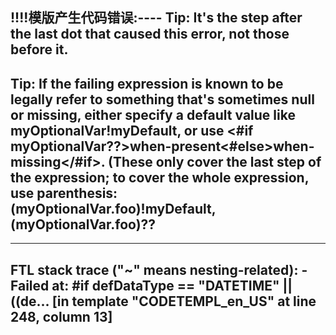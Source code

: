 !!!!模版产生代码错误:----
Tip: It's the step after the last dot that caused this error, not those before it.
----
Tip: If the failing expression is known to be legally refer to something that's sometimes null or missing, either specify a default value like myOptionalVar!myDefault, or use <#if myOptionalVar??>when-present<#else>when-missing</#if>. (These only cover the last step of the expression; to cover the whole expression, use parenthesis: (myOptionalVar.foo)!myDefault, (myOptionalVar.foo)??
----

----
FTL stack trace ("~" means nesting-related):
	- Failed at: #if defDataType == "DATETIME" || ((de...  [in template "CODETEMPL_en_US" at line 248, column 13]
----